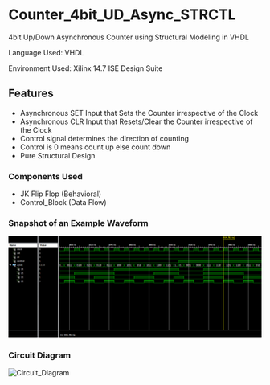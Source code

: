 # Counter_4bit_UD_Async_STRCTL
4bit Up/Down Asynchronous Counter using Structural Modeling in VHDL

Language Used: VHDL

Environment Used: Xilinx 14.7 ISE Design Suite 
## Features
* Asynchronous SET Input that Sets the Counter irrespective of the Clock
* Asynchronous CLR Input that Resets/Clear the Counter irrespective of the Clock
* Control signal determines the direction of counting
* Control is 0 means count up else count down
* Pure Structural Design
### Components Used
* JK Flip Flop (Behavioral)
* Control_Block (Data Flow)
### Snapshot of an Example Waveform
![Example](https://github.com/Siddhartha-Dhar/Digital_Circuits_VHDL/blob/main/Sequential/Counters/Async_Up_Down_4bit_STRCTL/Example_SS.png)
### Circuit Diagram
![Circuit_Diagram](https://github.com/Siddhartha1999/Counter_4bit_UD_Async_STRCTL/blob/main/Circuit_Diagram.png)
